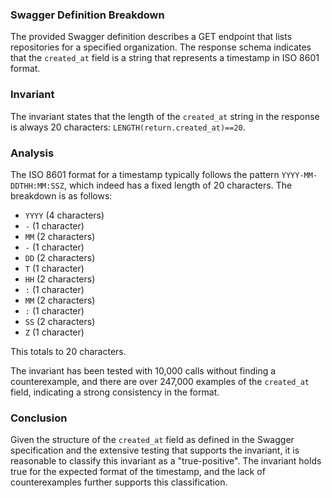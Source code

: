 ### Swagger Definition Breakdown
The provided Swagger definition describes a GET endpoint that lists repositories for a specified organization. The response schema indicates that the `created_at` field is a string that represents a timestamp in ISO 8601 format.

### Invariant
The invariant states that the length of the `created_at` string in the response is always 20 characters: `LENGTH(return.created_at)==20`.

### Analysis
The ISO 8601 format for a timestamp typically follows the pattern `YYYY-MM-DDTHH:MM:SSZ`, which indeed has a fixed length of 20 characters. The breakdown is as follows:
- `YYYY` (4 characters)
- `-` (1 character)
- `MM` (2 characters)
- `-` (1 character)
- `DD` (2 characters)
- `T` (1 character)
- `HH` (2 characters)
- `:` (1 character)
- `MM` (2 characters)
- `:` (1 character)
- `SS` (2 characters)
- `Z` (1 character)

This totals to 20 characters. 

The invariant has been tested with 10,000 calls without finding a counterexample, and there are over 247,000 examples of the `created_at` field, indicating a strong consistency in the format. 

### Conclusion
Given the structure of the `created_at` field as defined in the Swagger specification and the extensive testing that supports the invariant, it is reasonable to classify this invariant as a "true-positive". The invariant holds true for the expected format of the timestamp, and the lack of counterexamples further supports this classification.
